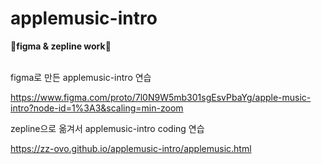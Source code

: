 # applemusic-intro

👾<b>figma & zepline work</b>👾

</br>
figma로 만든 applemusic-intro 연습</br>

https://www.figma.com/proto/7l0N9W5mb301sgEsvPbaYg/apple-music-intro?node-id=1%3A3&scaling=min-zoom
</br>

zepline으로 옮겨서 applemusic-intro coding 연습

https://zz-ovo.github.io/applemusic-intro/applemusic.html
